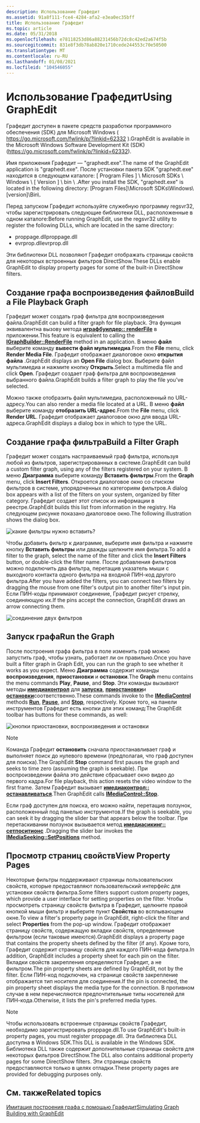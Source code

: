 ```yaml
---
description: Использование Графедит
ms.assetid: 91a8f111-fce4-4284-afa2-e3ea0ec35bff
title: Использование Графедит
ms.topic: article
ms.date: 05/31/2018
ms.openlocfilehash: e78118253d86a88231456b72dc8c42ed2a674f5b
ms.sourcegitcommit: 831e8f3db78ab820e1710cede244553c70e50500
ms.translationtype: MT
ms.contentlocale: ru-RU
ms.lasthandoff: 01/08/2021
ms.locfileid: "104546055"
---
```

# <a name="using-graphedit"></a><span data-ttu-id="04d31-103">Использование Графедит</span><span class="sxs-lookup"><span data-stu-id="04d31-103">Using GraphEdit</span></span>

<span data-ttu-id="04d31-104">Графедит доступен в пакете средств разработки программного обеспечения (SDK) для Microsoft Windows ( <https://go.microsoft.com/fwlink/p/?linkid=62332> ).</span><span class="sxs-lookup"><span data-stu-id="04d31-104">GraphEdit is available in the Microsoft Windows Software Development Kit (SDK) (<https://go.microsoft.com/fwlink/p/?linkid=62332>).</span></span>

<span data-ttu-id="04d31-105">Имя приложения Графедит — "graphedt.exe".</span><span class="sxs-lookup"><span data-stu-id="04d31-105">The name of the GraphEdit application is "graphedt.exe".</span></span> <span data-ttu-id="04d31-106">После установки пакета SDK "graphedt.exe" находится в следующем каталоге: \[ Program Files \] \\ Microsoft SDKs \\ Windows \\ \[ Version \] \\ bin \\ .</span><span class="sxs-lookup"><span data-stu-id="04d31-106">After you install the SDK, "graphedt.exe" is located in the following directory: \[Program Files\]\\Microsoft SDKs\\Windows\\\[version\]\\Bin\\.</span></span>

<span data-ttu-id="04d31-107">Перед запуском Графедит используйте служебную программу regsvr32, чтобы зарегистрировать следующие библиотеки DLL, расположенные в одном каталоге:</span><span class="sxs-lookup"><span data-stu-id="04d31-107">Before running GraphEdit, use the regsvr32 utility to register the following DLLs, which are located in the same directory:</span></span>

-   <span data-ttu-id="04d31-108">proppage.dll</span><span class="sxs-lookup"><span data-stu-id="04d31-108">proppage.dll</span></span>
-   <span data-ttu-id="04d31-109">evrprop.dll</span><span class="sxs-lookup"><span data-stu-id="04d31-109">evrprop.dll</span></span>

<span data-ttu-id="04d31-110">Эти библиотеки DLL позволяют Графедит отображать страницы свойств для некоторых встроенных фильтров DirectShow.</span><span class="sxs-lookup"><span data-stu-id="04d31-110">These DLLs enable GraphEdit to display property pages for some of the built-in DirectShow filters.</span></span>

## <a name="build-a-file-playback-graph"></a><span data-ttu-id="04d31-111">Создание графа воспроизведения файлов</span><span class="sxs-lookup"><span data-stu-id="04d31-111">Build a File Playback Graph</span></span>

<span data-ttu-id="04d31-112">Графедит может создать граф фильтра для воспроизведения файла.</span><span class="sxs-lookup"><span data-stu-id="04d31-112">GraphEdit can build a filter graph for file playback.</span></span> <span data-ttu-id="04d31-113">Эта функция эквивалентна вызову метода [**играфбуилдер:: renderFile**](/windows/desktop/api/Strmif/nf-strmif-igraphbuilder-renderfile) в приложении.</span><span class="sxs-lookup"><span data-stu-id="04d31-113">This feature is equivalent to calling the [**IGraphBuilder::RenderFile**](/windows/desktop/api/Strmif/nf-strmif-igraphbuilder-renderfile) method in an application.</span></span> <span data-ttu-id="04d31-114">В меню **файл** выберите команду **вывести файл мультимедиа**.</span><span class="sxs-lookup"><span data-stu-id="04d31-114">From the **File** menu, click **Render Media File**.</span></span> <span data-ttu-id="04d31-115">Графедит отображает диалоговое окно **открытия файла** .</span><span class="sxs-lookup"><span data-stu-id="04d31-115">GraphEdit displays an **Open File** dialog box.</span></span> <span data-ttu-id="04d31-116">Выберите файл мультимедиа и нажмите кнопку **Открыть**.</span><span class="sxs-lookup"><span data-stu-id="04d31-116">Select a multimedia file and click **Open**.</span></span> <span data-ttu-id="04d31-117">Графедит создает граф фильтра для воспроизведения выбранного файла.</span><span class="sxs-lookup"><span data-stu-id="04d31-117">GraphEdit builds a filter graph to play the file you've selected.</span></span>

<span data-ttu-id="04d31-118">Можно также отобразить файл мультимедиа, расположенный по URL-адресу.</span><span class="sxs-lookup"><span data-stu-id="04d31-118">You can also render a media file located at a URL.</span></span> <span data-ttu-id="04d31-119">В меню **файл** выберите команду **отобразить URL-адрес**.</span><span class="sxs-lookup"><span data-stu-id="04d31-119">From the **File** menu, click **Render URL**.</span></span> <span data-ttu-id="04d31-120">Графедит отображает диалоговое окно для ввода URL-адреса.</span><span class="sxs-lookup"><span data-stu-id="04d31-120">GraphEdit displays a dialog box in which to type the URL.</span></span>

## <a name="build-a-filter-graph"></a><span data-ttu-id="04d31-121">Создание графа фильтра</span><span class="sxs-lookup"><span data-stu-id="04d31-121">Build a Filter Graph</span></span>

<span data-ttu-id="04d31-122">Графедит может создать настраиваемый граф фильтра, используя любой из фильтров, зарегистрированных в системе.</span><span class="sxs-lookup"><span data-stu-id="04d31-122">GraphEdit can build a custom filter graph, using any of the filters registered on your system.</span></span> <span data-ttu-id="04d31-123">В меню **Диаграмма** выберите команду **Вставить фильтры**.</span><span class="sxs-lookup"><span data-stu-id="04d31-123">From the **Graph** menu, click **Insert Filters**.</span></span> <span data-ttu-id="04d31-124">Откроется диалоговое окно со списком фильтров в системе, упорядоченных по категориям фильтров.</span><span class="sxs-lookup"><span data-stu-id="04d31-124">A dialog box appears with a list of the filters on your system, organized by filter category.</span></span> <span data-ttu-id="04d31-125">Графедит создает этот список из информации в реестре.</span><span class="sxs-lookup"><span data-stu-id="04d31-125">GraphEdit builds this list from information in the registry.</span></span> <span data-ttu-id="04d31-126">На следующем рисунке показано диалоговое окно.</span><span class="sxs-lookup"><span data-stu-id="04d31-126">The following illustration shows the dialog box.</span></span>

![какие фильтры нужно вставить?](images/gedit12.png)

<span data-ttu-id="04d31-128">Чтобы добавить фильтр к диаграмме, выберите имя фильтра и нажмите кнопку **Вставить фильтры** или дважды щелкните имя фильтра.</span><span class="sxs-lookup"><span data-stu-id="04d31-128">To add a filter to the graph, select the name of the filter and click the **Insert Filters** button, or double-click the filter name.</span></span> <span data-ttu-id="04d31-129">После добавления фильтров можно подключить два фильтра, перетащив указатель мыши с выходного контакта одного фильтра на входной ПИН-код другого фильтра.</span><span class="sxs-lookup"><span data-stu-id="04d31-129">After you have added the filters, you can connect two filters by dragging the mouse from one filter's output pin to another filter's input pin.</span></span> <span data-ttu-id="04d31-130">Если ПИН-коды принимают соединение, Графедит рисует стрелку, соединяющую их.</span><span class="sxs-lookup"><span data-stu-id="04d31-130">If the pins accept the connection, GraphEdit draws an arrow connecting them.</span></span>

![соединение двух фильтров](images/gedit-connect.png)

## <a name="run-the-graph"></a><span data-ttu-id="04d31-132">Запуск графа</span><span class="sxs-lookup"><span data-stu-id="04d31-132">Run the Graph</span></span>

<span data-ttu-id="04d31-133">После построения графа фильтра в поле изменить граф можно запустить граф, чтобы узнать, работает ли он правильно.</span><span class="sxs-lookup"><span data-stu-id="04d31-133">Once you have built a filter graph in Graph Edit, you can run the graph to see whether it works as you expect.</span></span> <span data-ttu-id="04d31-134">Меню **Диаграмма** содержит команды **воспроизведения**, **приостановки** и **остановки**.</span><span class="sxs-lookup"><span data-stu-id="04d31-134">The **Graph** menu contains the menu commands **Play**, **Pause**, and **Stop**.</span></span> <span data-ttu-id="04d31-135">Эти команды вызывают методы [**имедиаконтрол**](/windows/desktop/api/Control/nn-control-imediacontrol) для [**запуска**](/windows/desktop/api/Control/nf-control-imediacontrol-run), [**приостановки**](/windows/desktop/api/Control/nf-control-imediacontrol-pause)и [**остановки**](/windows/desktop/api/Control/nf-control-imediacontrol-stop)соответственно.</span><span class="sxs-lookup"><span data-stu-id="04d31-135">These commands invoke to the [**IMediaControl**](/windows/desktop/api/Control/nn-control-imediacontrol) methods [**Run**](/windows/desktop/api/Control/nf-control-imediacontrol-run), [**Pause**](/windows/desktop/api/Control/nf-control-imediacontrol-pause), and [**Stop**](/windows/desktop/api/Control/nf-control-imediacontrol-stop), respectively.</span></span> <span data-ttu-id="04d31-136">Кроме того, на панели инструментов Графедит есть кнопки для этих команд:</span><span class="sxs-lookup"><span data-stu-id="04d31-136">The GraphEdit toolbar has buttons for these commands, as well:</span></span>

![кнопки приостановки, воспроизведения и остановки](images/gedit-toolbar.png)

> [!Note]  
> <span data-ttu-id="04d31-138">Команда Графедит **остановить** сначала приостанавливает граф и выполняет поиск до нулевого времени (предполагая, что граф доступен для поиска).</span><span class="sxs-lookup"><span data-stu-id="04d31-138">The GraphEdit **Stop** command first pauses the graph and seeks to time zero (assuming the graph is seekable).</span></span> <span data-ttu-id="04d31-139">При воспроизведении файла это действие сбрасывает окно видео до первого кадра.</span><span class="sxs-lookup"><span data-stu-id="04d31-139">For file playback, this action resets the video window to the first frame.</span></span> <span data-ttu-id="04d31-140">Затем Графедит вызывает [**имедиаконтрол:: останавливаться**](/windows/desktop/api/Control/nf-control-imediacontrol-stop).</span><span class="sxs-lookup"><span data-stu-id="04d31-140">Then GraphEdit calls [**IMediaControl::Stop**](/windows/desktop/api/Control/nf-control-imediacontrol-stop).</span></span>

 

<span data-ttu-id="04d31-141">Если граф доступен для поиска, его можно найти, перетащив ползунок, расположенный под панелью инструментов.</span><span class="sxs-lookup"><span data-stu-id="04d31-141">If the graph is seekable, you can seek it by dragging the slider bar that appears below the toolbar.</span></span> <span data-ttu-id="04d31-142">При перетаскивании ползунок вызывается метод [**имедиасикинг:: сетпоситионс**](/windows/desktop/api/Strmif/nf-strmif-imediaseeking-setpositions) .</span><span class="sxs-lookup"><span data-stu-id="04d31-142">Dragging the slider bar invokes the [**IMediaSeeking::SetPositions**](/windows/desktop/api/Strmif/nf-strmif-imediaseeking-setpositions) method.</span></span>

## <a name="view-property-pages"></a><span data-ttu-id="04d31-143">Просмотр страниц свойств</span><span class="sxs-lookup"><span data-stu-id="04d31-143">View Property Pages</span></span>

<span data-ttu-id="04d31-144">Некоторые фильтры поддерживают страницы пользовательских свойств, которые предоставляют пользовательский интерфейс для установки свойств фильтра.</span><span class="sxs-lookup"><span data-stu-id="04d31-144">Some filters support custom property pages, which provide a user interface for setting properties on the filter.</span></span> <span data-ttu-id="04d31-145">Чтобы просмотреть страницу свойств фильтра в Графедит, щелкните правой кнопкой мыши фильтр и выберите пункт **Свойства** во всплывающем окне.</span><span class="sxs-lookup"><span data-stu-id="04d31-145">To view a filter's property page in GraphEdit, right-click the filter and select **Properties** from the pop-up window.</span></span> <span data-ttu-id="04d31-146">Графедит отображает страницу свойств, содержащую вкладки свойств, определенные фильтром (если таковые имеются).</span><span class="sxs-lookup"><span data-stu-id="04d31-146">GraphEdit displays a property page that contains the property sheets defined by the filter (if any).</span></span> <span data-ttu-id="04d31-147">Кроме того, Графедит содержит страницу свойств для каждого ПИН-кода фильтра.</span><span class="sxs-lookup"><span data-stu-id="04d31-147">In addition, GraphEdit includes a property sheet for each pin on the filter.</span></span> <span data-ttu-id="04d31-148">Вкладки свойств закрепления определяются Графедит, а не фильтром.</span><span class="sxs-lookup"><span data-stu-id="04d31-148">The pin property sheets are defined by GraphEdit, not by the filter.</span></span> <span data-ttu-id="04d31-149">Если ПИН-код подключен, на странице свойств закрепление отображается тип носителя для соединения.</span><span class="sxs-lookup"><span data-stu-id="04d31-149">If the pin is connected, the pin property sheet displays the media type for the connection.</span></span> <span data-ttu-id="04d31-150">В противном случае в нем перечисляются предпочтительные типы носителей для ПИН-кода.</span><span class="sxs-lookup"><span data-stu-id="04d31-150">Otherwise, it lists the pin's preferred media types.</span></span>

> [!Note]  
> <span data-ttu-id="04d31-151">Чтобы использовать встроенные страницы свойств Графедит, необходимо зарегистрировать proppage.dll.</span><span class="sxs-lookup"><span data-stu-id="04d31-151">To use GraphEdit's built-in property pages, you must register proppage.dll.</span></span> <span data-ttu-id="04d31-152">Эта библиотека DLL доступна в Windows SDK.</span><span class="sxs-lookup"><span data-stu-id="04d31-152">This DLL is available in the Windows SDK.</span></span> <span data-ttu-id="04d31-153">Библиотека DLL также содержит дополнительные страницы свойств для некоторых фильтров DirectShow.</span><span class="sxs-lookup"><span data-stu-id="04d31-153">The DLL also contains additional property pages for some DirectShow filters.</span></span> <span data-ttu-id="04d31-154">Эти страницы свойств предоставляются только в целях отладки.</span><span class="sxs-lookup"><span data-stu-id="04d31-154">These property pages are provided for debugging purposes only.</span></span>

 

## <a name="related-topics"></a><span data-ttu-id="04d31-155">См. также</span><span class="sxs-lookup"><span data-stu-id="04d31-155">Related topics</span></span>

<dl> <dt>

[<span data-ttu-id="04d31-156">Имитация построения графа с помощью Графедит</span><span class="sxs-lookup"><span data-stu-id="04d31-156">Simulating Graph Building with GraphEdit</span></span>](simulating-graph-building-with-graphedit.md)
</dt> </dl>

 

 



